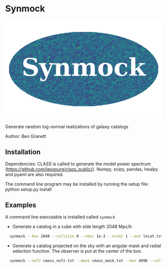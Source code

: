 # Synmock

![Synmock Logo](notebooks/logo.png)

Generate random log-normal realizations of galaxy catalogs

Author: Ben Granett

Installation
------------

Dependencies: CLASS is called to generate the model power spectrum (https://github.com/lesgourg/class_public/). Numpy, scipy, pandas, healpy and pyaml are also required.

The command line program may be installed by running the setup file:
  python setup.py install

Examples
--------

A command line executable is installed called `synmock`

* Generate a catalog in a cube with side length 2048 Mpc/h

```sh
  synmock --box 2048 --cellsize 8 --nbar 1e-3 --nreal 1 --out lncat.txt
```

* Generate a catalog projected on the sky with an angular mask and radial selection function. The observer is put at the center of the box.

```sh
  synmock --nofz cmass_nofz.txt --mask cmass_mask.txt --box 4096 --cellsize 16 --nreal 1 --out lncat.txt
```
